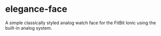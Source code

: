 # elegance-face
A simple classically styled analog watch face for the FitBit Ionic using the built-in analog system.
